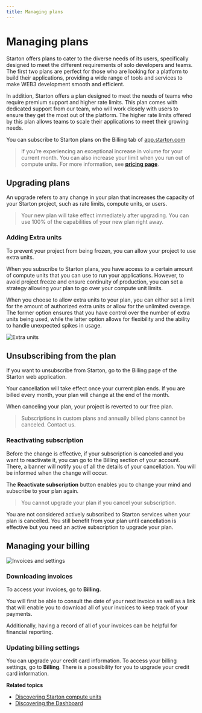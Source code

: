 ```yaml
---
title: Managing plans
---
```



# Managing plans

Starton offers plans to cater to the diverse needs of its users, specifically designed to meet the different requirements of solo developers and teams. The first two plans are perfect for those who are looking for a platform to build their applications, providing a wide range of tools and services to make WEB3 development smooth and efficient.

In addition, Starton offers a plan designed to meet the needs of teams who require premium support and higher rate limits. This plan comes with dedicated support from our team, who will work closely with users to ensure they get the most out of the platform. The higher rate limits offered by this plan allows teams to scale their applications to meet their growing needs.

You can subscribe to Starton plans on the Billing tab of [app.starton.com](https://app.starton.com/projects/default/billing)

> If you’re experiencing an exceptional increase in volume for your current month. You can also increase your limit when you run out of compute units. For more information, see **[pricing page](https://www.starton.io/pricing)**.

## Upgrading plans

An upgrade refers to any change in your plan that increases the capacity of your Starton project, such as rate limits, compute units, or users.

> Your new plan will take effect immediately after upgrading. You can use 100% of the capabilities of your new plan right away.
>

### Adding Extra units

To prevent your project from being frozen, you can allow your project to use extra units.

When you subscribe to Starton plans, you have access to a certain amount of compute units that you can use to run your applications. However, to avoid project freeze and ensure continuity of production, you can set a strategy allowing your plan to go over your compute unit limits.

When you choose to allow extra units to your plan, you can either set a limit for the amount of authorized extra units or allow for the unlimited overage. The former option ensures that you have control over the number of extra units being used, while the latter option allows for flexibility and the ability to handle unexpected spikes in usage.

![Extra units](src/extra-units.png)

## Unsubscribing from the plan

If you want to unsubscribe from Starton,  go to the Billing page of the Starton web application.

Your cancellation will take effect once your current plan ends. If you are billed every month, your plan will change at the end of the month.

When canceling your plan, your project is reverted to our free plan.

> Subscriptions in custom plans and annually billed plans cannot be canceled. Contact us.
>

### Reactivating subscription

Before the change is effective, if your subscription is canceled and you want to reactivate it, you can go to the Billing section of your account. There, a banner will notify you of all the details of your cancellation. You will be informed when the change will occur.

The **Reactivate subscription** button enables you to change your mind and subscribe to your plan again.

> You cannot upgrade your plan if you cancel your subscription.

You are not considered actively subscribed to Starton services when your plan is cancelled. You still benefit from  your plan until cancellation is effective but you need an active subscription to upgrade your plan.
>

## Managing your billing

![Invoices and settings](src/invoices-settings.png)

### Downloading invoices

To access your invoices, go to **Billing.**

You will first be able to consult the date of your next invoice as well as a link that will enable you to download all of your invoices to keep track of your payments. 

Additionally, having a record of all of your invoices can be helpful for financial reporting.

### Updating billing settings

You can upgrade your credit card information.
To access your billing settings, go to **Billing**.
There is a possibility for you to upgrade your credit card information.

**Related topics**

- [Discovering Starton compute units](/docs/Dashboard/compute-units)
- [Discovering the Dashboard](/docs/Dashboard/)
